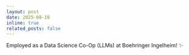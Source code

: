 ```yaml
---
layout: post
date: 2025-08-18
inline: true
related_posts: false
---
```


Employed as a Data Science Co-Op (LLMs) at Boehringer Ingelheim! :sparkles:
